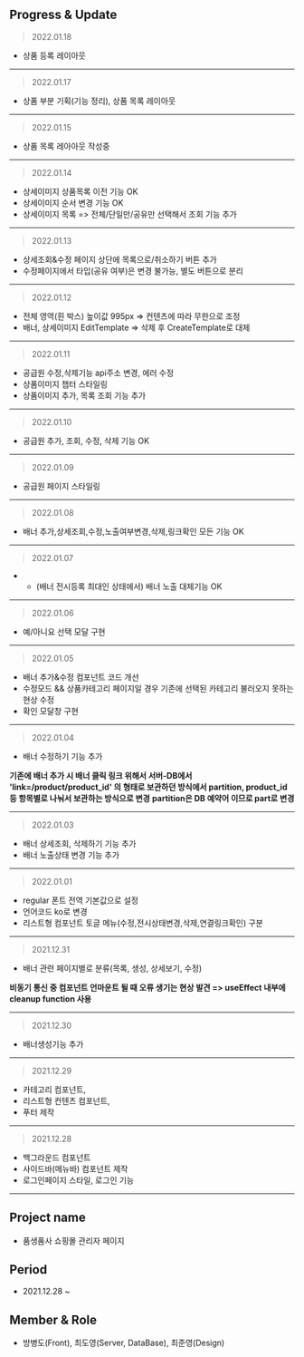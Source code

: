 ## Progress & Update

> 2022.01.18

-  상품 등록 레이아웃

---

> 2022.01.17

-  상품 부분 기획(기능 정리), 상품 목록 레이아웃

---

> 2022.01.15

-  상품 목록 레아아웃 작성중

---

> 2022.01.14

-  상세이미지 상품목록 이전 기능 OK
-  상세이미지 순서 변경 기능 OK
-  상세이미지 목록 => 전체/단일만/공유만 선택해서 조회 기능 추가

---

> 2022.01.13

-  상세조회&수정 페이지 상단에 목록으로/취소하기 버튼 추가
-  수정페이지에서 타입(공유 여부)은 변경 불가능, 별도 버튼으로 분리

---

> 2022.01.12

-  전체 영역(흰 박스) 높이값 995px => 컨텐츠에 따라 무한으로 조정
-  배너, 상세이미지 EditTemplate => 삭제 후 CreateTemplate로 대체

---

> 2022.01.11

-  공급원 수정,삭제기능 api주소 변경, 에러 수정
-  상품이미지 챕터 스타일링
-  상품이미지 추가, 목록 조회 기능 추가

---

> 2022.01.10

-  공급원 추가, 조회, 수정, 삭제 기능 OK

---

> 2022.01.09

-  공급원 페이지 스타일링

---

> 2022.01.08

-  배너 추가,상세조회,수정,노출여부변경,삭제,링크확인 모든 기능 OK

---

> 2022.01.07

-  -  (배너 전시등록 최대인 상태에서) 배너 노출 대체기능 OK

---

> 2022.01.06

-  예/아니요 선택 모달 구현

---

> 2022.01.05

-  배너 추가&수정 컴포넌트 코드 개선
-  수정모드 && 상품카테고리 페이지일 경우 기존에 선택된 카테고리 불러오지 못하는 현상 수정
-  확인 모달창 구현

---

> 2022.01.04

-  배너 수정하기 기능 추가

**기존에 배너 추가 시 배너 클릭 링크 위해서 서버-DB에서 'link=/product/product_id' 의 형태로 보관하던 방식에서 partition, product_id 등 항목별로 나눠서 보관하는 방식으로 변경**
**partition은 DB 예약어 이므로 part로 변경**

---

> 2022.01.03

-  배너 상세조회, 삭제하기 기능 추가
-  배너 노출상태 변경 기능 추가

---

> 2022.01.01

-  regular 폰트 전역 기본값으로 설정
-  언어코드 ko로 변경
-  리스트형 컴포넌트 토글 메뉴(수정,전시상태변경,삭제,연결링크확인) 구분

---

> 2021.12.31

-  배너 관련 페이지별로 분류(목록, 생성, 상세보기, 수정)

**비동기 통신 중 컴포넌트 언마운트 될 때 오류 생기는 현상 발견 => useEffect 내부에 cleanup function 사용**

---

> 2021.12.30

-  배너생성기능 추가

---

> 2021.12.29

-  카테고리 컴포넌트,
-  리스트형 컨텐츠 컴포넌트,
-  푸터 제작

---

> 2021.12.28

-  백그라운드 컴포넌트
-  사이드바(메뉴바) 컴포넌트 제작
-  로그인페이지 스타일, 로그인 기능

---

## Project name

-  품생품사 쇼핑몰 관리자 페이지

## Period

-  2021.12.28 ~

## Member & Role

-  방병도(Front), 최도영(Server, DataBase), 최준영(Design)
